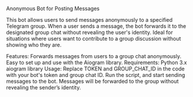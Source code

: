 Anonymous Bot for Posting Messages

This bot allows users to send messages anonymously to a specified Telegram group. When a user sends a message, the bot forwards it to the designated group chat without revealing the user's identity. Ideal for situations where users want to contribute to a group discussion without showing who they are.

Features:
Forwards messages from users to a group chat anonymously.
Easy to set up and use with the Aiogram library.
Requirements:
Python 3.x
aiogram library
Usage:
Replace TOKEN and GROUP_CHAT_ID in the code with your bot's token and group chat ID.
Run the script, and start sending messages to the bot.
Messages will be forwarded to the group without revealing the sender’s identity.
